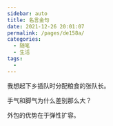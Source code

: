 ```yaml
---
sidebar: auto
title: 名言金句
date: 2021-12-26 20:01:07
permalink: /pages/de158a/
categories: 
  - 随笔
  - 生活
tags: 
  - 
---
```

我想起下乡插队时分配粮食的张队长。

手气和脚气为什么差别那么大？

外包的优势在于弹性扩容。
